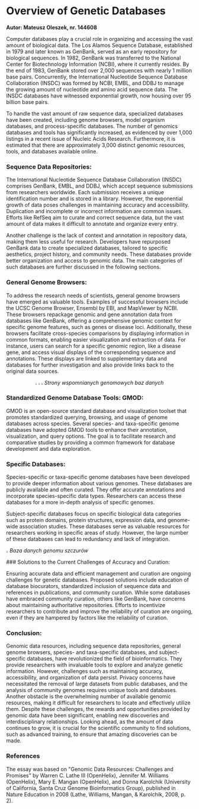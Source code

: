 


# Overview of Genetic Databases

**Autor: Mateusz Oleszek, nr. 144608**

Computer databases play a crucial role in organizing and accessing the vast amount of biological data. The Los Alamos Sequence Database, established in 1979 and later known as GenBank, served as an early repository for biological sequences. In 1982, GenBank was transferred to the National Center for Biotechnology Information (NCBI), where it currently resides. By the end of 1983, GenBank stored over 2,000 sequences with nearly 1 million base pairs. Concurrently, the International Nucleotide Sequence Database Collaboration (INSDC) was formed by NCBI, EMBL, and DDBJ to manage the growing amount of nucleotide and amino acid sequence data. The INSDC databases have witnessed exponential growth, now housing over 95 billion base pairs.

To handle the vast amount of raw sequence data, specialized databases have been created, including genome browsers, model organism databases, and process-specific databases. The number of genomics databases and tools has significantly increased, as evidenced by over 1,000 listings in a recent issue of Nucleic Acids Research. Furthermore, it is estimated that there are approximately 3,000 distinct genomic resources, tools, and databases available online.

### Sequence Data Repositories:

The International Nucleotide Sequence Database Collaboration (INSDC) comprises GenBank, EMBL, and DDBJ, which accept sequence submissions from researchers worldwide. Each submission receives a unique identification number and is stored in a library. However, the exponential growth of data poses challenges in maintaining accuracy and accessibility. Duplication and incomplete or incorrect information are common issues. Efforts like RefSeq aim to curate and correct sequence data, but the vast amount of data makes it difficult to annotate and organize every entry.

Another challenge is the lack of context and annotation in repository data, making them less useful for research. Developers have repurposed GenBank data to create specialized databases, tailored to specific aesthetics, project history, and community needs. These databases provide better organization and access to genomic data. The main categories of such databases are further discussed in the following sections.

### General Genome Browsers:

To address the research needs of scientists, general genome browsers  have emerged as valuable tools. Examples of successful browsers include  the UCSC Genome Browser, Ensembl by EBI, and MapViewer by NCBI. These  browsers repackage genomic and gene annotation data from databases like  GenBank, offering a comprehensive genomic context for specific genome  features, such as genes or disease loci. Additionally, these browsers  facilitate cross-species comparisons by displaying information in common formats, enabling easier visualization and extraction of data. For  instance, users can search for a specific genomic region, like a disease gene, and access visual displays of the corresponding sequence and  annotations. These displays are linked to supplementary data and  databases for further investigation and also provide links back to the  original data sources.
<p align="middle">
<img src="F:\Programowanie\Studia\Biologia\BioInf\sprawozdanie\screenshots\Screenshot_6242_firefox-2023_06_05-00_33.png" style="zoom:26%;" />
<img src="F:\Programowanie\Studia\Biologia\BioInf\sprawozdanie\screenshots\Screenshot_6243_firefox-2023_06_05-00_34.png" style="zoom:26%;" />
<img src="F:\Programowanie\Studia\Biologia\BioInf\sprawozdanie\screenshots\Screenshot_6247_firefox-2023_06_05-00_34.png" style="zoom:26%;" />
<em>Strony wspomnianych genomowych baz danych</em>
</p>



### Standardized Genome Database Tools: GMOD:

GMOD is an open-source standard database and visualization toolset that promotes standardized querying, browsing, and usage of genome databases across species. Several species- and taxa-specific genome databases have adopted GMOD tools to enhance their annotation, visualization, and query options. The goal is to facilitate research and comparative studies by providing a common framework for database development and data exploration.

### Specific Databases:

Species-specific or taxa-specific genome databases have been developed to provide deeper information about various genomes. These databases are publicly available and often curated. They offer accurate annotations and incorporate species-specific data types. Researchers can access these databases for a more in-depth analysis of specific genomes.

Subject-specific databases focus on specific biological data categories such as protein domains, protein structures, expression data, and genome-wide association studies. These databases serve as valuable resources for researchers working in specific areas of study. However, the large number of these databases can lead to redundancy and lack of integration.

<p>
<img src="F:\Programowanie\Studia\Biologia\BioInf\sprawozdanie\screenshots\Screenshot_6276_firefox-2023_06_06-00_55.png" style="zoom:33%;" />
<em>Baza danych genomu szczurów</em>
</p>
### Solutions to the Current Challenges of Accuracy and Curation:

Ensuring accurate data and efficient management and curation are ongoing challenges for genetic databases. Proposed solutions include education of database biocurators, standardized inclusion of sequence data and references in publications, and community curation. While some databases have embraced community curation, others like GenBank, have concerns about maintaining authoritative repositories. Efforts to incentivize researchers to contribute and improve the reliability of curation are ongoing, even if they are hampered by factors like the reliability of curation.

### Conclusion:

Genomic data resources, including sequence data repositories, general genome browsers, species- and taxa-specific databases, and subject-specific databases, have revolutionized the field of bioinformatics. They provide researchers with invaluable tools to explore and analyze genetic information. However, challenges such as maintaining accuracy, accessibility, and organization of data persist. Privacy concerns have necessitated the removal of large datasets from  public databases, and the analysis of community genomes requires unique  tools and databases. Another obstacle is the overwhelming number of  available genomic resources, making it difficult for researchers to  locate and effectively utilize them. Despite these challenges, the  rewards and opportunities provided by genomic data have been  significant, enabling new discoveries and interdisciplinary  relationships. Looking ahead, as the amount of data continues to grow,  it is crucial for the scientific community to find solutions, such as  advanced training, to ensure that amazing discoveries can be made.

### References
The essay was based on "Genomic Data Resources: Challenges and Promises" by Warren C. Lathe III (OpenHelix), Jennifer M. Williams (OpenHelix), Mary E. Mangan (OpenHelix), and Donna Karolchik (University of California, Santa Cruz Genome Bioinformatics Group), published in Nature Education in 2008 (Lathe, Williams, Mangan, & Karolchik, 2008, p. 2).